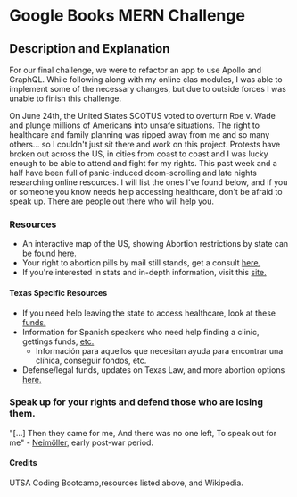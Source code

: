 # Google Books MERN Challenge

## Description and Explanation
For our final challenge, we were to refactor an app to use Apollo and GraphQL. While following along with my online clas modules, I was able to implement some of the necessary changes, but due to outside forces I was unable to finish this challenge. 

On June 24th, the United States SCOTUS voted to overturn Roe v. Wade and plunge millions of Americans into unsafe situations. The right to healthcare and family planning was ripped away from me and so many others... so I couldn't just sit there and work on this project. Protests have broken out across the US, in cities from coast to coast and I was lucky enough to be able to attend and fight for my rights. This past week and a half have been full of panic-induced doom-scrolling and late nights researching online resources. I will list the ones I've found below, and if you or someone you know needs help accessing healthcare, don't be afraid to speak up. There are people out there who will help you.

### Resources
- An interactive map of the US, showing Abortion restrictions by state can be found [here.](https://states.guttmacher.org/policies/)
- Your right to abortion pills by mail still stands, get a consult [here.](https://aidaccess.org/en/)
- If you're interested in stats and in-depth information, visit this [site.](https://www.guttmacher.org/abortion-rights-supreme-court)

#### Texas Specific Resources
- If you need help leaving the state to access healthcare, look at these [funds.](https://fundtexaschoice.org/ftc-need-help/additional-resources-for-accessing-abortion/)
- Information for Spanish speakers who need help finding a clinic, gettings funds, [etc.](https://needabortion.org/home-spanish/)
  - Información para aquellos que necesitan ayuda para encontrar una clínica, conseguir fondos, etc.
- Defense/legal funds, updates on Texas Law, and more abortion options [here.](https://www.voteprochoice.us/texas-repro-resources)

### Speak up for your rights and defend those who are losing them.
"[...] Then they came for me,
And there was no one left,
To speak out for me" - [Neimöller,](https://en.wikipedia.org/wiki/Martin_Niem%C3%B6ller) early post-war period.

#### Credits
UTSA Coding Bootcamp,resources listed above, and Wikipedia.
